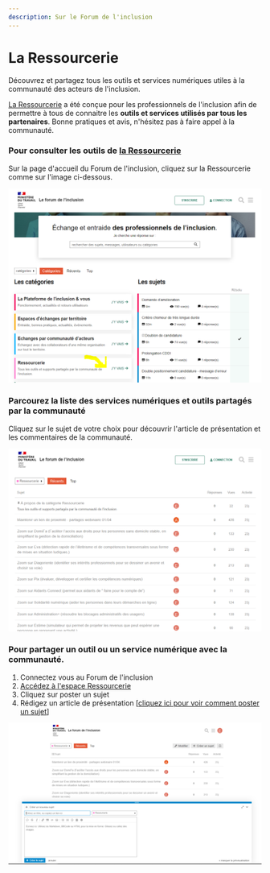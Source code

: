 ```yaml
---
description: Sur le Forum de l'inclusion
---
```


# La Ressourcerie

Découvrez et partagez tous les outils et services numériques utiles à la communauté des acteurs de l'inclusion.

[La Ressourcerie](https://forum.inclusion.beta.gouv.fr/c/ressourcerie/46) a été conçue pour les professionnels de l'inclusion afin de permettre à tous de connaitre les **outils et services utilisés par tous les partenaires**. Bonne pratiques et avis, n'hésitez pas à faire appel à la communauté.

### Pour consulter les outils de [la Ressourcerie](https://forum.inclusion.beta.gouv.fr/c/ressourcerie/46)

Sur la page d'accueil du Forum de l'inclusion, cliquez sur la Ressourcerie comme sur l'image ci-dessous.

![](../.gitbook/assets/image%20%2826%29.png)



### Parcourez la liste des services numériques et outils partagés par la communauté

Cliquez sur le sujet de votre choix pour découvrir l'article de présentation et les commentaires de la communauté.

![](../.gitbook/assets/image%20%2827%29.png)





### Pour partager un outil ou un service numérique avec la communauté.

1. Connectez vous au Forum de l'inclusion
2. [Accédez à l'espace Ressourcerie](https://forum.inclusion.beta.gouv.fr/c/ressourcerie/46)
3. Cliquez sur poster un sujet
4. Rédigez un article de présentation \[[cliquez ici pour voir comment poster un sujet](postez-un-sujet.md)\]

![](../.gitbook/assets/image%20%2825%29.png)

